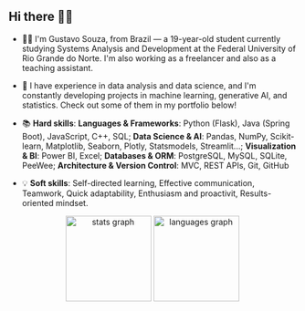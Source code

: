 ## Hi there 🙋🏻

* 👨‍💻 I'm Gustavo Souza, from Brazil — a 19-year-old student currently studying Systems Analysis and Development at the Federal University of Rio Grande do Norte. I'm also working as a freelancer and also as a teaching assistant.

* 🤩 I have experience in data analysis and data science, and I'm constantly developing projects in machine learning, generative AI, and statistics. Check out some of them in my portfolio below!

* 📚 **Hard skills**:
**Languages & Frameworks**: Python (Flask), Java (Spring Boot), JavaScript, C++, SQL; **Data Science & AI**: Pandas, NumPy, Scikit-learn, Matplotlib, Seaborn, Plotly, Statsmodels, Streamlit...; **Visualization & BI**: Power BI, Excel; **Databases & ORM**: PostgreSQL, MySQL, SQLite, PeeWee; **Architecture & Version Control**: MVC, REST APIs, Git, GitHub

* 💡 **Soft skills**:
Self-directed learning, Effective communication, Teamwork, Quick adaptability, Enthusiasm and proactivit, Results-oriented mindset.

<div align="center">
  <img src="https://github-readme-stats.vercel.app/api?username=GustavoLimma&hide_title=false&hide_rank=false&show_icons=true&include_all_commits=true&count_private=true&disable_animations=false&theme=dracula&locale=en&hide_border=false" height="150" alt="stats graph"  />
  <img src="https://github-readme-stats.vercel.app/api/top-langs?username=GustavoLimma&locale=en&hide_title=false&layout=compact&card_width=320&langs_count=5&theme=dracula&hide_border=false" height="150" alt="languages graph"  />
</div>
